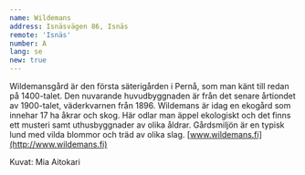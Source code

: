 ```yaml
---
name: Wildemans
address: Isnäsvägen 86, Isnäs
remote: 'Isnäs'
number: A
lang: se
new: true
---
```

Wildemansgård är den första säterigården i Pernå, som man känt till redan på 1400-talet. Den nuvarande huvudbyggnaden är 
från det senare årtiondet av 1900-talet, väderkvarnen från 1896. Wildemans är idag en ekogård som innehar 17 ha åkrar 
och skog. Här odlar man äppel ekologiskt och det finns ett musteri samt uthusbyggnader av olika åldrar. Gårdsmiljön är 
en typisk lund med vilda blommor och träd av olika slag. [www.wildemans.fi](http://www.wildemans.fi)

Kuvat: Mia Aitokari

